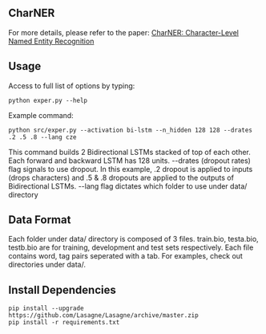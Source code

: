## CharNER
For more details, please refer to the paper: [CharNER: Character-Level Named Entity Recognition](http://www.aclweb.org/anthology/C/C16/C16-1087.pdf)

## Usage

Access to full list of options by typing:
```
python exper.py --help
```

Example command:
```
python src/exper.py --activation bi-lstm --n_hidden 128 128 --drates .2 .5 .8 --lang cze
```
This command builds 2 Bidirectional LSTMs stacked of top of each other.
Each forward and backward LSTM has 128 units.
--drates (dropout rates) flag signals to use dropout.
In this example, .2 dropout is applied to inputs (drops characters) and .5 & .8 dropouts are applied to the outputs of Bidirectional LSTMs. 
--lang flag dictates which folder to use under data/ directory

## Data Format
Each folder under data/ directory is composed of 3 files.
train.bio, testa.bio, testb.bio are for training, development and test sets respectively.
Each file contains word, tag pairs seperated with a tab.
For examples, check out directories under data/. 

## Install Dependencies
```
pip install --upgrade https://github.com/Lasagne/Lasagne/archive/master.zip
pip install -r requirements.txt
```
